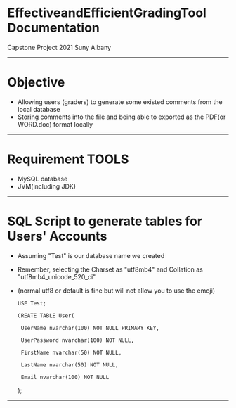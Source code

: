# EffectiveandEfficientGradingTool Documentation 
Capstone Project 2021 Suny Albany

--------

# Objective
- Allowing users (graders) to generate some existed comments from the local database
- Storing comments into the file and being able to exported as the PDF(or WORD.doc) format locally

-----------------

# Requirement TOOLS
- MySQL database
- JVM(including JDK)

--------------------------

# SQL Script to generate tables for Users' Accounts 

- Assuming "Test" is our database name we created
- Remember, selecting the Charset as "utf8mb4" and Collation as "utf8mb4_unicode_520_ci"
- (normal utf8 or default is fine but will not allow you to use the emoji)

      USE Test;

      CREATE TABLE User(

       UserName nvarchar(100) NOT NULL PRIMARY KEY,

       UserPassword nvarchar(100) NOT NULL,

       FirstName nvarchar(50) NOT NULL,

       LastName nvarchar(50) NOT NULL,

       Email nvarchar(100) NOT NULL

    );  

----------------
